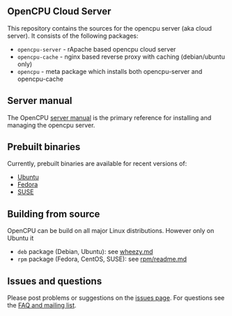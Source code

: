 OpenCPU Cloud Server
--------------------

This repository contains the sources for the opencpu server (aka cloud server). It consists of the following packages:

 * `opencpu-server` - rApache based opencpu cloud server
 * `opencpu-cache` - nginx based reverse proxy with caching (debian/ubuntu only)
 * `opencpu` - meta package which installs both opencpu-server and opencpu-cache

## Server manual

The OpenCPU [server manual](http://jeroenooms.github.com/opencpu-manual/opencpu-server.pdf) is the primary reference for installing and managing the opencpu server.

## Prebuilt binaries

Currently, prebuilt binaries are available for recent versions of:

 - [Ubuntu](https://www.opencpu.org/download.html)
 - [Fedora](http://software.opensuse.org/download.html?project=home:jeroenooms:opencpu-1.4&package=opencpu)
 - [SUSE](http://software.opensuse.org/download.html?project=home:jeroenooms:opencpu-1.4&package=opencpu)

## Building from source

OpenCPU can be build on all major Linux distributions. However only on Ubuntu it

 - `deb` package (Debian, Ubuntu): see [wheezy.md](wheezy.md)
 - `rpm` package (Fedora, CentOS, SUSE): see [rpm/readme.md](rpm/readme.md)

## Issues and questions

Please post problems or suggestions on the [issues page](https://github.com/jeroenooms/opencpu/issues). For questions see the [FAQ and mailing list](https://www.opencpu.org/faq.html).